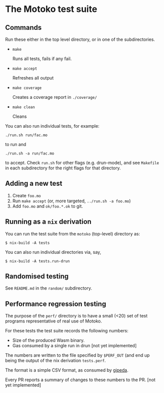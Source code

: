 The Motoko test suite
==========================

Commands
--------

Run these either in the top level directory, or in one of the subdirectories.

* `make`

   Runs all tests, fails if any fail.

* `make accept`

   Refreshes all output

* `make coverage`

   Creates a coverage report in `./coverage/`

* `make clean`

   Cleans

You can also run individual tests, for example:

    ./run.sh run/fac.mo

to run and

    ./run.sh -a run/fac.mo

to accept. Check `run.sh` for other flags (e.g. drun-mode), and see `Makefile`
in each subdirectory for the right flags for that directory.

Adding a new test
-----------------

1. Create `foo.mo`
2. Run `make accept` (or, more targeted, `../run.sh -a foo.mo`)
3. Add `foo.mo` and `ok/foo.*.ok` to git.


Running as a `nix` derivation
-----------------------------

You can run the test suite from the `motoko` (top-level) directory as:

``` shell
$ nix-build -A tests
```

You can also run individual directories via, say,

``` shell
$ nix-build -A tests.run-drun
```

Randomised testing
------------------

See `README.md` in the `random/` subdirectory.

Performance regression testing
------------------------------

The purpose of the `perf/` directory is to have a small (<20) set of test
programs representative of real use of Motoko.

For these tests the test suite records the following numbers:

* Size of the produced Wasm binary.
* Gas consumed by a single run in drun [not yet implemented]

The numbers are written to the file specified by `$PERF_OUT` (and end up being
the output of the nix derivation `tests.perf`.

The format is a simple CSV format, as consumed by
[gipeda](https://github.com/nomeata/gipeda).

Every PR reports a summary of changes to these numbers to the PR. [not yet implemented]
